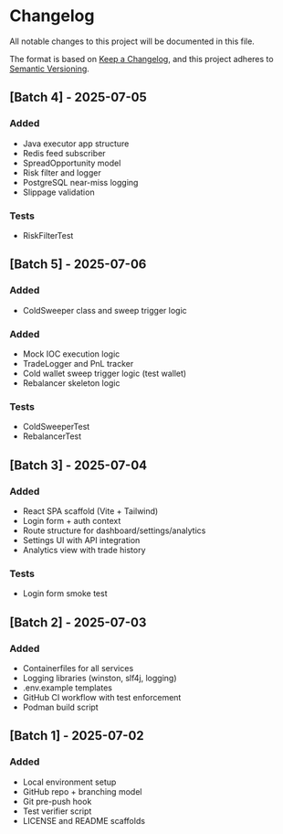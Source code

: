 # Changelog

All notable changes to this project will be documented in this file.

The format is based on [Keep a Changelog](https://keepachangelog.com/en/1.0.0/), and this project adheres to [Semantic Versioning](https://semver.org/spec/v2.0.0.html).

## [Batch 4] - 2025-07-05

### Added
- Java executor app structure
- Redis feed subscriber
- SpreadOpportunity model
- Risk filter and logger
- PostgreSQL near-miss logging
- Slippage validation

### Tests
- RiskFilterTest

## [Batch 5] - 2025-07-06
### Added
- ColdSweeper class and sweep trigger logic

### Added
- Mock IOC execution logic
- TradeLogger and PnL tracker
- Cold wallet sweep trigger logic (test wallet)
- Rebalancer skeleton logic

### Tests
- ColdSweeperTest
- RebalancerTest

## [Batch 3] - 2025-07-04

### Added
- React SPA scaffold (Vite + Tailwind)
- Login form + auth context
- Route structure for dashboard/settings/analytics
- Settings UI with API integration
- Analytics view with trade history

### Tests
- Login form smoke test

## [Batch 2] - 2025-07-03

### Added
- Containerfiles for all services
- Logging libraries (winston, slf4j, logging)
- .env.example templates
- GitHub CI workflow with test enforcement
- Podman build script

## [Batch 1] - 2025-07-02

### Added
- Local environment setup
- GitHub repo + branching model
- Git pre-push hook
- Test verifier script
- LICENSE and README scaffolds
